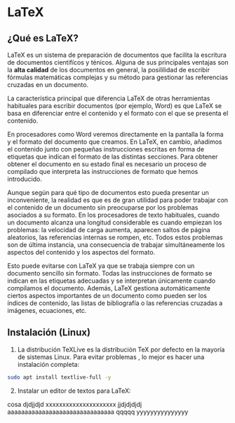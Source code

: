 # LaTeX

## ¿Qué es LaTeX?
LaTeX es un sistema de preparación de documentos que facilita la escritura de
documentos cientifícos y ténicos. Alguna de sus principales ventajas son la **alta
calidad** de los documentos en general, la posililidad de escribir fórmulas matemáticas
complejas y su método para gestionar las referencias cruzadas en un documento.

La característica principal que diferencia LaTeX de otras herramientas habituales para
escribir documentos (por ejemplo, Word) es que LaTeX se basa en diferenciar entre el
contenido y el formato con el que se presenta el contenido.

En procesadores como Word veremos directamente en la pantalla la forma y el formato del
documento que creamos. En LaTeX, en cambio, añadimos el contenido junto con pequeñas 
instrucciones escritas en forma de etiquetas que indican el formato de las distintas 
secciones. Para obtener obtener el documento en su estado final es necesario un proceso
de compilado que interpreta las instrucciones de formato que hemos introducido.

Aunque según para qué tipo de documentos esto pueda presentar un inconveniente, la
realidad es que es de gran utilidad para poder trabajar con el contenido de un 
documento sin preocuparse por los problemas asociados a su formato. En los procesadores
de texto habituales, cuando un documento alcanza una longitud considerable es cuando
empiezan los problemas: la velocidad de carga aumenta, aparecen saltos de página
aleatorios, las referencias internas se rompen, etc. Todos estos problemas son de
última instancia, una consecuencia de trabajar simultáneamente los aspectos del
contenido y los aspectos del formato.

Esto puede evitarse con LaTeX ya que se trabaja siempre con un documento sencillo sin
formato. Todas las instrucciones de formato se indican en las etiquetas adecuadas y se
interpretan únicamente cuando compilamos el documento. Además, LaTeX gestiona
automáticamente ciertos aspectos importantes de un documento como pueden ser los
índices de contenido, las listas de bibliografía o las referencias cruzadas a imágenes,
ecuaciones, etc.

## Instalación (Linux)
1. La distribución TeXLive es la distribución TeX por defecto en la mayoría de sistemas
Linux. Para evitar problemas , lo mejor es hacer una instalación completa:
```bash
sudo apt install textlive-full -y
```

2. Instalar un editor de textos para LaTeX:

cosa djdjjdjd xxxxxxxxxxxxxxxxxxxxx jjdjdjdjdj aaaaaaaaaaaaaaaaaaaaaaaaaaaaaaa qqqqq
yyyyyyyyyyyyyyy
